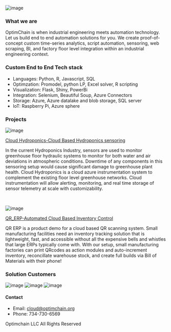 ![image](https://user-images.githubusercontent.com/84352976/119548089-b5c8d700-bd4a-11eb-902a-886bd1ead34f.png)

###  What we are
OptimChain is when industrial engineering meets automation technology. Let us build end to end automation solutions for you. We create proof-of-concept custom time-series analytics, script automation, sensoring, web scraping, BI, and factory floor level integration within an industrial engineering context. 

### Custom End to End Tech stack
* Languages: Python, R, Javascript, SQL
* Optimzation: Promodel, python LP, Excel solver, R scripting
* Visualization: Flask, Shiny, PowerBi
* Integration: Selenium, Beautiful Soup, Azure Connectors
* Storage: Azure, Azure datalake and blob storage, SQL server
* IoT: Raspberry Pi, Azure sphere

### Projects
![image](https://user-images.githubusercontent.com/84352976/120255471-e031fd00-c240-11eb-8cc5-5b027cc268c9.png)


[Cloud Hydroponics-Cloud Based Hydroponics sensoring](https://github.com/OptimChain/Cloud_Hydroponics)

In the current Hydroponics Industry, sensors are used to monitor greenhouse floor hydraulic systems to monitor for both water and air deviations in atmospheric conditions. Downtime of any components in this sensoring setup would cause significant damage to greenhouse plant health. Cloud Hydroponics is a cloud azure instrumentation system to complement the existing floor level greenhouse networks. Cloud instrumentation will allow alerting, monitoring, and real time storage of sensor telemetry at scale with customizability.

&nbsp;

![image](https://user-images.githubusercontent.com/84352976/120255432-c8f30f80-c240-11eb-8974-d60f14ae9f12.png)

[QR_ERP-Automated Cloud Based Inventory Control](https://github.com/OptimChain/QR_ERP)

QR ERP is a product demo for a cloud based QR scanning system. Small manufacturing facilities need an inventory tracking solution that is lightweight, fast, and accessible without all the expensive bells and whistles that large ERPs typically come with. With our setup, small manufacturing factories can print QRcodes as action modules and auto-increment inventory, reconcillate warehouse stock, and create full builds via Bill of Materials with their phone!



### Solution Customers


![image](https://user-images.githubusercontent.com/84352976/120245367-d056f080-c221-11eb-9ed9-e98f00b69ef5.png) ![image](https://user-images.githubusercontent.com/84352976/120245376-da78ef00-c221-11eb-8202-353f49adc7e1.png) ![image](https://user-images.githubusercontent.com/84352976/120245387-eb296500-c221-11eb-810f-7b591d06b6ae.png)



#### Contact

* Email: cloud@optimchain.org
* Phone: 734-730-6569

Optimchain LLC  All Rights Reserved

